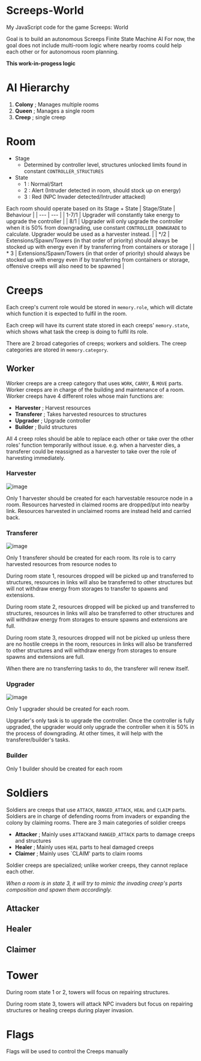 # Screeps-World
My JavaScript code for the game Screeps: World

Goal is to build an autonomous Screeps Finite State Machine AI
For now, the goal does not include multi-room logic where nearby rooms could help each other or for autonomous room planning.

**This work-in-progess logic**

# AI Hierarchy
1. **Colony** ; Manages multiple rooms
2. **Queen** ; Manages a single room
3. **Creep** ; single creep


# Room
- Stage
  - Determined by controller level, structures unlocked limits found in constant `CONTROLLER_STRUCTURES`
- State
  - 1 : Normal/Start
  - 2 : Alert (Intruder detected in room, should stock up on energy)
  - 3 : Red (NPC Invader detected/Intruder attacked)
 
Each room should operate based on its Stage + State
| Stage/State     | Behaviour |
| ---      | ---       |
| 1-7/1 | Upgrader will constantly take energy to upgrade the controller |
| 8/1 | Upgrader will only upgrade the controller when it is 50% from downgrading, use constant `CONTROLLER_DOWNGRADE` to calculate. Upgrader would be used as a harvester instead. |
| */2 | Extensions/Spawn/Towers (in that order of priority) should always be stocked up with energy even if by transferring from containers or storage |
| * 3 | Extensions/Spawn/Towers (in that order of priority) should always be stocked up with energy even if by transferring from containers or storage, offensive creeps will also need to be spawned |

# Creeps
Each creep's current role would be stored in `memory.role`, which will dictate which function it is expected to fulfil in the room.

Each creep will have its current state stored in each creeps' `memory.state`, which shows what task the creep is doing to fulfil its role.

There are 2 broad categories of creeps; workers and soldiers. The creep categories are stored in `memory.category`.

## Worker
Worker creeps are a creep category that uses `WORK`, `CARRY`, & `MOVE` parts.
Worker creeps are in charge of the building and maintenance of a room.
Worker creeps have 4 different roles whose main functions are:
  - **Harvester** ; Harvest resources
  - **Transferer** ; Takes harvested resources to structures
  - **Upgrader** ; Upgrade controller
  - **Builder** ; Build structures

All 4 creep roles should be able to replace each other or take over the other roles' function temporarily without issue. e.g. when a harvester dies, a transferer could be reassigned as a harvester to take over the role of harvesting immediately.
### Harvester
![image](https://github.com/Edtrea/Screeps-World/assets/86367432/817a23ad-4e0e-45ae-a2c6-a7a5ccc1147c)

Only 1 harvester should be created for each harvestable resource node in a room. Resources harvested in claimed rooms are dropped/put into nearby link. Resources harvested in unclaimed rooms are instead held and carried back.

### Transferer
![image](https://github.com/Edtrea/Screeps-World/assets/86367432/8ffe3fbe-2767-4222-a0bb-657222ee5fc7)

Only 1 transferer should be created for each room. Its role is to carry harvested resources from resource nodes to

During room state 1, resources dropped will be picked up and transferred to structures, resources in links will also be transferred to other structures but will not withdraw energy from storages to transfer to spawns and extensions.

During room state 2, resources dropped will be picked up and transferred to structures, resources in links will also be transferred to other structures and will withdraw energy from storages to ensure spawns and extensions are full.

During room state 3, resources dropped will not be picked up unless there are no hostile creeps in the room, resources in links will also be transferred to other structures and will withdraw energy from storages to ensure spawns and extensions are full.

When there are no transferring tasks to do, the transferer will renew itself.

### Upgrader
![image](https://github.com/Edtrea/Screeps-World/assets/86367432/442b1a67-d1bd-4067-ac81-9f642b68bd8f)

Only 1 upgrader should be created for each room.

Upgrader's only task is to upgrade the controller. Once the controller is fully upgraded, the upgrader would only upgrade the controller when it is 50% in the process of downgrading. At other times, it will help with the transferer/builder's tasks.

### Builder
Only 1 builder should be created for each room

# Soldiers
Soldiers are creeps that use `ATTACK`, `RANGED_ATTACK`, `HEAL` and `CLAIM` parts.
Soldiers are in charge of defending rooms from invaders or expanding the colony by claiming rooms.
There are 3 main categories of soldier creeps
  - **Attacker** ; Mainly uses `ATTACK`and `RANGED_ATTACK` parts to damage creeps and structures
  - **Healer** ; Mainly uses `HEAL` parts to heal damaged creeps
  - **Claimer** ; Mainly uses `CLAIM' parts to claim rooms

Soldier creeps are specialized; unlike worker creeps, they cannot replace each other.

*When a room is in state 3, it will try to mimic the invading creep's parts composition and spawn them accordingly.*

## Attacker


## Healer


## Claimer


# Tower
During room state 1 or 2, towers will focus on repairing structures.

During room state 3, towers will attack NPC invaders but focus on repairing structures or healing creeps during player invasion.

# Flags
Flags will be used to control the Creeps manually

